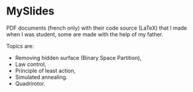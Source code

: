 # MySlides

PDF documents (french only) with their code source (LaTeX) that I made when I was student, some are made with the help of my father.

Topics are:
* Removing hidden surface (Binary Space Partition),
* Law control,
* Principle of least action,
* Simulated annealing.
* Quadrirotor.
